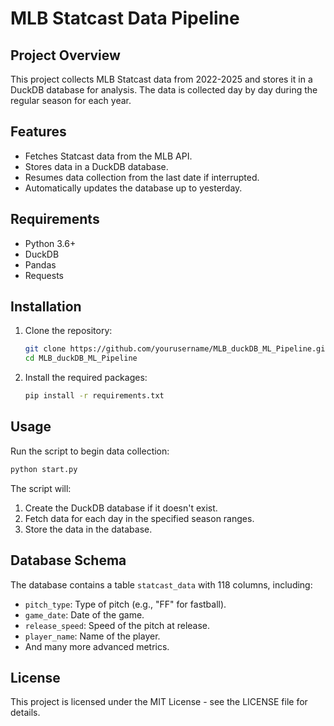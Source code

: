 # MLB Statcast Data Pipeline

## Project Overview
This project collects MLB Statcast data from 2022-2025 and stores it in a DuckDB database for analysis. The data is collected day by day during the regular season for each year.

## Features
- Fetches Statcast data from the MLB API.
- Stores data in a DuckDB database.
- Resumes data collection from the last date if interrupted.
- Automatically updates the database up to yesterday.

## Requirements
- Python 3.6+
- DuckDB
- Pandas
- Requests

## Installation
1. Clone the repository:
   ```bash
   git clone https://github.com/yourusername/MLB_duckDB_ML_Pipeline.git
   cd MLB_duckDB_ML_Pipeline
   ```
2. Install the required packages:
   ```bash
   pip install -r requirements.txt
   ```

## Usage
Run the script to begin data collection:
```bash
python start.py
```

The script will:
1. Create the DuckDB database if it doesn't exist.
2. Fetch data for each day in the specified season ranges.
3. Store the data in the database.

## Database Schema
The database contains a table `statcast_data` with 118 columns, including:
- `pitch_type`: Type of pitch (e.g., "FF" for fastball).
- `game_date`: Date of the game.
- `release_speed`: Speed of the pitch at release.
- `player_name`: Name of the player.
- And many more advanced metrics.

## License
This project is licensed under the MIT License - see the LICENSE file for details. 